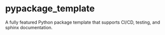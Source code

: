 # pypackage_template
A fully featured Python package template that supports CI/CD, testing, and sphinx documentation.
